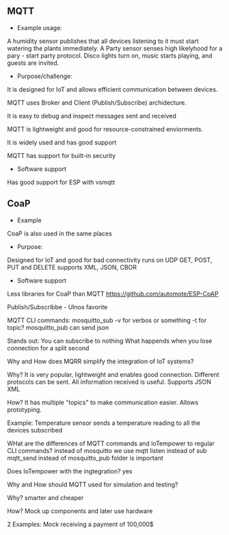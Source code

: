 

## MQTT

- Example usage:

A humidity sensor publishes that all devices listening to it must start watering the plants immediately.
A Party sensor senses high likelyhood for a pary - start party protocol. Disco lights turn on, music starts playing, and guests are invited.

- Purpose/challenge:

It is designed for IoT and allows efficient communication between devices.

MQTT uses Broker and Client (Publish/Subscribe) archidecture.

It is easy to debug and inspect messages sent and received

MQTT is lightweight and good for resource-constrained enviorments.

It is widely used and has good support

MQTT has support for built-in security

- Software support

Has good support for ESP with vsmqtt

## CoaP

- Example

CoaP is also used in the same places 

- Purpose:

Designed for IoT and good for bad connectivity
runs on UDP
GET, POST, PUT and DELETE 
supports XML, JSON, CBOR

- Software support

Less libraries for CoaP than MQTT
https://github.com/automote/ESP-CoAP


Publish/Subscribbe - Ulnos favorite


MQTT CLI commands:
mosquitto_sub
-v for verbos or something
-t for topic?
mosquitto_pub
can send json

Stands out:
You can subscribe to nothing
What happends when you lose connection for a split second

Why and How does MQRR simplify the integration of IoT systems?

Why?
It is very popular, lightweight and enables good connection. Different protocols can be sent. All information received is useful. Supports JSON XML

How?
It has multiple "topics" to make communication easier. Allows prototyping.

Example:
Temperature sensor sends a temperature reading to all the devices subscribed


WHat are the differences of MQTT commands and IoTempower to regular CLI commands?
instead of mosquitto we use mqtt
listen instead of sub
mqtt_send instead of mosquitto_pub
folder is important

Does IoTempower with the ingtegration?
yes

Why and How should MQTT used for simulation and testing?

Why?
smarter and cheaper

How?
Mock up components and later use hardware

2 Examples:
Mock receiving a payment of 100,000$